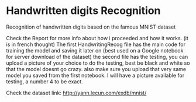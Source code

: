 # Handwritten digits Recognition
Recognition of handwritten digits based on the famous MNIST dataset

Check the Report for more info about how i proceeded and how it works. (it is in french thought)
The first HandwritingRecog file has the main code for training the model and saving it later on (best used on a Google notebook for server download of the dataset)
the second file has the testing, you can upload a picture of your choice to do the testing, best be black and white so that the model doesnt go crazy. also make sure you upload that very same model you saved from the first notebook. 
I will have a picture available for testing, a number 4 to be exact. 

Check the dataset link: http://yann.lecun.com/exdb/mnist/
